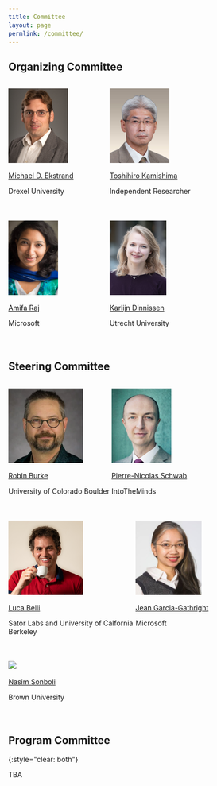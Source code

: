 ```yaml
---
title: Committee
layout: page
permlink: /committee/
---
```

## Organizing Committee

<div style="margin-bottom: 3ex; max-width: 50%; min-width: 200px; display: inline-block;  vertical-align: top">
<p><img src="michaelekstrand.jpeg" style="height:150px"></p>
<p><a href="https://md.ekstrandom.net/">Michael D. Ekstrand</a></p>
<p>Drexel University</p>
</div>

<div style="margin-bottom: 3ex; max-width: 50%; min-width: 200px; display: inline-block;  vertical-align: top">
<p><img src="kamishima.jpg" style="height:150px"></p>
<p><a href="https://www.kamishima.net/">Toshihiro Kamishima</a></p>
<p>Independent Researcher</p>
</div>

<div style="margin-bottom: 3ex; max-width: 50%; min-width: 200px; display: inline-block;  vertical-align: top">
<p><img src="amifa.jpeg" style="height:150px"></p>
<p><a href="https://amifaraj.github.io/">Amifa Raj</a></p>
<p>Microsoft</p>
</div>

<div style="margin-bottom: 3ex; max-width: 50%; min-width: 200px; display: inline-block;  vertical-align: top">
<p><img src="karlijn.jpg" style="height:150px"></p>
<p><a href="https://karlijnd.github.io/">Karlijn Dinnissen</a></p>
<p>Utrecht University</p>
</div>

## Steering Committee

<div style="margin-bottom: 3ex; max-width: 50%; min-width: 200px; display: inline-block;  vertical-align: top">
<p><img src="burkerobincub.jpeg" style="height:150px"></p>
<p><a href="https://www.colorado.edu/cmci/people/college-leadership/robin-burke">Robin Burke</a></p>
<p>University of Colorado Boulder</p>
</div>

<div style="margin-bottom: 3ex; max-width: 50%; min-width: 200px; display: inline-block;  vertical-align: top">
<p><img src="schwab.jpg" style="height:150px"></p>
<p><a href="http://www.intotheminds.com/blog/en/">Pierre-Nicolas Schwab</a></p>
<p>IntoTheMinds</p>
</div>

<div style="margin-bottom: 3ex; max-width: 50%; min-width: 200px; display: inline-block;  vertical-align: top">
<p><img src="lucab.jpeg" style="height:150px"></p>
<p><a href="https://www.linkedin.com/in/lbelli/">Luca Belli</a></p>
<p>Sator Labs and University of Calfornia Berkeley</p>
</div>

<div style="margin-bottom: 3ex; max-width: 50%; min-width: 200px; display: inline-block;  vertical-align: top">
<p><img src="jean.jpg" style="height:150px"></p>
<p><a href="https://www.linkedin.com/in/jeangg/">Jean Garcia-Gathright</a></p>
<p>Microsoft</p>
</div>

<div style="margin-bottom: 3ex; max-width: 50%; min-width: 200px; display: inline-block;  vertical-align: top">
<p><img src="nasim.jpeg" style="height:150px"></p>
<p><a href="https://www.linkedin.com/in/nasimsonboli/">Nasim Sonboli</a></p>
<p>Brown University</p>
</div>

## Program Committee
{:style="clear: both"}

TBA

